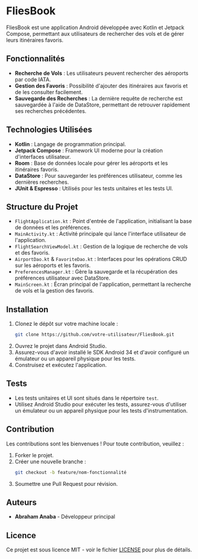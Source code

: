 # FliesBook

FliesBook est une application Android développée avec Kotlin et Jetpack Compose, permettant aux utilisateurs de rechercher des vols et de gérer leurs itinéraires favoris.

## Fonctionnalités

- **Recherche de Vols** : Les utilisateurs peuvent rechercher des aéroports par code IATA.
- **Gestion des Favoris** : Possibilité d'ajouter des itinéraires aux favoris et de les consulter facilement.
- **Sauvegarde des Recherches** : La dernière requête de recherche est sauvegardée à l'aide de DataStore, permettant de retrouver rapidement ses recherches précédentes.

## Technologies Utilisées

- **Kotlin** : Langage de programmation principal.
- **Jetpack Compose** : Framework UI moderne pour la création d'interfaces utilisateur.
- **Room** : Base de données locale pour gérer les aéroports et les itinéraires favoris.
- **DataStore** : Pour sauvegarder les préférences utilisateur, comme les dernières recherches.
- **JUnit & Espresso** : Utilisés pour les tests unitaires et les tests UI.

## Structure du Projet

- `FlightApplication.kt` : Point d'entrée de l'application, initialisant la base de données et les préférences.
- `MainActivity.kt` : Activité principale qui lance l'interface utilisateur de l'application.
- `FlightSearchViewModel.kt` : Gestion de la logique de recherche de vols et des favoris.
- `AirportDao.kt` & `FavoriteDao.kt` : Interfaces pour les opérations CRUD sur les aéroports et les favoris.
- `PreferencesManager.kt` : Gère la sauvegarde et la récupération des préférences utilisateur avec DataStore.
- `MainScreen.kt` : Écran principal de l'application, permettant la recherche de vols et la gestion des favoris.

## Installation

1. Clonez le dépôt sur votre machine locale :
   ```sh
   git clone https://github.com/votre-utilisateur/FliesBook.git
   ```
2. Ouvrez le projet dans Android Studio.
3. Assurez-vous d'avoir installé le SDK Android 34 et d'avoir configuré un émulateur ou un appareil physique pour les tests.
4. Construisez et exécutez l'application.

## Tests

- Les tests unitaires et UI sont situés dans le répertoire `test`.
- Utilisez Android Studio pour exécuter les tests, assurez-vous d'utiliser un émulateur ou un appareil physique pour les tests d'instrumentation.

## Contribution

Les contributions sont les bienvenues ! Pour toute contribution, veuillez :

1. Forker le projet.
2. Créer une nouvelle branche :
   ```sh
   git checkout -b feature/nom-fonctionnalité
   ```
3. Soumettre une Pull Request pour révision.

## Auteurs

- **Abraham Anaba** - Développeur principal

## Licence

Ce projet est sous licence MIT - voir le fichier [LICENSE](LICENSE) pour plus de détails.

